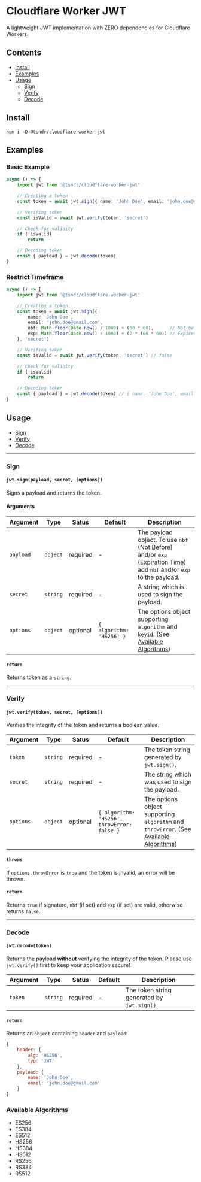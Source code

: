 # Cloudflare Worker JWT

A lightweight JWT implementation with ZERO dependencies for Cloudflare Workers.


## Contents

- [Install](#install)
- [Examples](#examples)
- [Usage](#usage)
    - [Sign](#sign)
    - [Verify](#verify)
    - [Decode](#decode)


## Install

```
npm i -D @tsndr/cloudflare-worker-jwt
```


## Examples

### Basic Example

```typescript
async () => {
    import jwt from '@tsndr/cloudflare-worker-jwt'

    // Creating a token
    const token = await jwt.sign({ name: 'John Doe', email: 'john.doe@gmail.com' }, 'secret')

    // Verifing token
    const isValid = await jwt.verify(token, 'secret')

    // Check for validity
    if (!isValid)
        return

    // Decoding token
    const { payload } = jwt.decode(token)
}
```

### Restrict Timeframe

```typescript
async () => {
    import jwt from '@tsndr/cloudflare-worker-jwt'

    // Creating a token
    const token = await jwt.sign({
        name: 'John Doe',
        email: 'john.doe@gmail.com',
        nbf: Math.floor(Date.now() / 1000) + (60 * 60),      // Not before: Now + 1h
        exp: Math.floor(Date.now() / 1000) + (2 * (60 * 60)) // Expires: Now + 2h
    }, 'secret')

    // Verifing token
    const isValid = await jwt.verify(token, 'secret') // false

    // Check for validity
    if (!isValid)
        return

    // Decoding token
    const { payload } = jwt.decode(token) // { name: 'John Doe', email: 'john.doe@gmail.com', ... }
}
```

## Usage

- [Sign](#sign)
- [Verify](#verify)
- [Decode](#decode)

<hr>

### Sign
#### `jwt.sign(payload, secret, [options])`

Signs a payload and returns the token.

#### Arguments

Argument    | Type     | Satus    | Default | Description
----------- | -------- | -------- | ------- | -----------
`payload`   | `object` | required | -       | The payload object. To use `nbf` (Not Before) and/or `exp` (Expiration Time) add `nbf` and/or `exp` to the payload.
`secret`    | `string` | required | -       | A string which is used to sign the payload.
`options`   | `object` | optional | `{ algorithm: 'HS256' }` | The options object supporting `algorithm` and `keyid`. (See [Available Algorithms](#available-algorithms))

#### `return`
Returns token as a `string`.

<hr>

### Verify
#### `jwt.verify(token, secret, [options])`

Verifies the integrity of the token and returns a boolean value.

Argument    | Type     | Satus    | Default | Description
----------- | -------- | -------- | ------- | -----------
`token`     | `string` | required | -       | The token string generated by `jwt.sign()`.
`secret`    | `string` | required | -       | The string which was used to sign the payload.
`options`   | `object` | optional | `{ algorithm: 'HS256', throwError: false }` | The options object supporting `algorithm` and `throwError`. (See [Available Algorithms](#available-algorithms))

#### `throws`
If `options.throwError` is `true` and the token is invalid, an error will be thrown.

#### `return`
Returns `true` if signature, `nbf` (if set) and `exp` (if set) are valid, otherwise returns `false`. 

<hr>

### Decode
#### `jwt.decode(token)`

Returns the payload **without** verifying the integrity of the token. Please use `jwt.verify()` first to keep your application secure!

Argument    | Type     | Satus    | Default | Description
----------- | -------- | -------- | ------- | -----------
`token`     | `string` | required | -       | The token string generated by `jwt.sign()`.

#### `return`
Returns an `object` containing `header` and `payload`:
```javascript
{
    header: {
        alg: 'HS256',
        typ: 'JWT'
    },
    payload: {
        name: 'John Doe',
        email: 'john.doe@gmail.com'
    }
}
```

### Available Algorithms
 - ES256
 - ES384
 - ES512
 - HS256
 - HS384
 - HS512
 - RS256
 - RS384
 - RS512